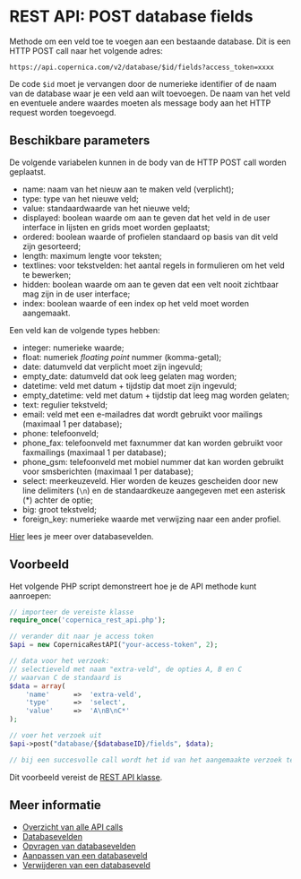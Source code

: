 # REST API: POST database fields

Methode om een veld toe te voegen aan een bestaande database. Dit is een HTTP 
POST call naar het volgende adres:

`https://api.copernica.com/v2/database/$id/fields?access_token=xxxx`

De code `$id` moet je vervangen door de numerieke identifier of de naam van de 
database waar je een veld aan wilt toevoegen. De naam van het veld en eventuele
andere waardes moeten als message body aan het HTTP request worden toegevoegd.

## Beschikbare parameters

De volgende variabelen kunnen in de body van de HTTP POST call worden geplaatst.

* name:             naam van het nieuw aan te maken veld (verplicht);
* type:             type van het nieuwe veld;
* value:            standaardwaarde van het nieuwe veld;
* displayed:        boolean waarde om aan te geven dat het veld in de user interface in lijsten en grids moet worden geplaatst;
* ordered:          boolean waarde of profielen standaard op basis van dit veld zijn gesorteerd;
* length:           maximum lengte voor teksten;
* textlines:        voor tekstvelden: het aantal regels in formulieren om het veld te bewerken;
* hidden:           boolean waarde om aan te geven dat een velt nooit zichtbaar mag zijn in de user interface;
* index:            boolean waarde of een index op het veld moet worden aangemaakt.

Een veld kan de volgende types hebben:

* integer:          numerieke waarde;
* float:            numeriek *floating point* nummer (komma-getal);
* date:             datumveld dat verplicht moet zijn ingevuld;
* empty_date:       datumveld dat ook leeg gelaten mag worden;
* datetime:         veld met datum + tijdstip dat moet zijn ingevuld;
* empty_datetime:   veld met datum + tijdstip dat leeg mag worden gelaten;
* text:             regulier tekstveld;
* email:            veld met een e-mailadres dat wordt gebruikt voor mailings (maximaal 1 per database);
* phone:            telefoonveld;
* phone_fax:        telefoonveld met faxnummer dat kan worden gebruikt voor faxmailings (maximaal 1 per database);
* phone_gsm:        telefoonveld met mobiel nummer dat kan worden gebruikt voor smsberichten (maximaal 1 per database);
* select:           meerkeuzeveld. Hier worden de keuzes gescheiden door new line delimiters (`\n`) en de standaardkeuze 
                    aangegeven met een asterisk (*) achter de optie;
* big: groot        tekstveld;
* foreign_key:      numerieke waarde met verwijzing naar een ander profiel.

[Hier](../database-fields) lees je meer over databasevelden.

## Voorbeeld

Het volgende PHP script demonstreert hoe je de API methode kunt aanroepen:

```php
// importeer de vereiste klasse
require_once('copernica_rest_api.php');

// verander dit naar je access token
$api = new CopernicaRestAPI("your-access-token", 2);

// data voor het verzoek:
// selectieveld met naam "extra-veld", de opties A, B en C 
// waarvan C de standaard is
$data = array(
    'name'      =>  'extra-veld',
    'type'      =>  'select',
    'value'     =>  'A\nB\nC*'
);

// voer het verzoek uit
$api->post("database/{$databaseID}/fields", $data);

// bij een succesvolle call wordt het id van het aangemaakte verzoek teruggegeven
```

Dit voorbeeld vereist de [REST API klasse](rest-php).

## Meer informatie

* [Overzicht van alle API calls](rest-api)
* [Databasevelden](../database-fields)
* [Opvragen van databasevelden](rest-get-database-fields)
* [Aanpassen van een databaseveld](rest-put-database-field)
* [Verwijderen van een databaseveld](rest-delete-database-field)
